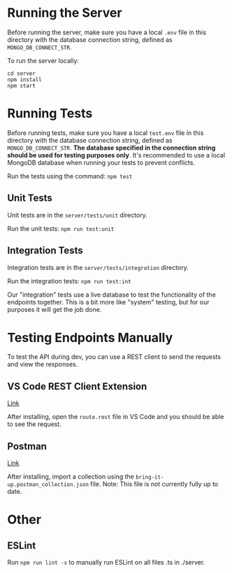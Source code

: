 # Running the Server

Before running the server, make sure you have a local `.env` file in this directory with the database connection string, defined as `MONGO_DB_CONNECT_STR`.

To run the server locally:

```
cd server
npm install
npm start
```

# Running Tests

Before running tests, make sure you have a local `test.env` file in this directory with the database connection string, defined as `MONGO_DB_CONNECT_STR`. __The database specified in the connection string should be used for testing purposes only__. It's recommended to use a local MongoDB database when running your tests to prevent conflicts.

Run the tests using the command: `npm test`

## Unit Tests

Unit tests are in the `server/tests/unit` directory.

Run the unit tests: `npm run test:unit`

## Integration Tests

Integration tests are in the `server/tests/integration` directory.

Run the integration tests: `npm run test:int`

Our "integration" tests use a live database to test the functionality of the endpoints together. This is a bit more like "system" testing, but for our purposes it will get the job done.

# Testing Endpoints Manually

To test the API during dev, you can use a REST client to send the requests and view the responses.

## VS Code REST Client Extension

[Link](https://marketplace.visualstudio.com/items?itemName=humao.rest-client)

After installing, open the `route.rest` file in VS Code and you should be able to see the request.

## Postman

[Link](https://www.postman.com/)

After installing, import a collection using the `bring-it-up.postman_collection.json` file. Note: This file is not currently fully up to date.

# Other

## ESLint

Run `npm run lint -s` to manually run ESLint on all files .ts in ./server.
